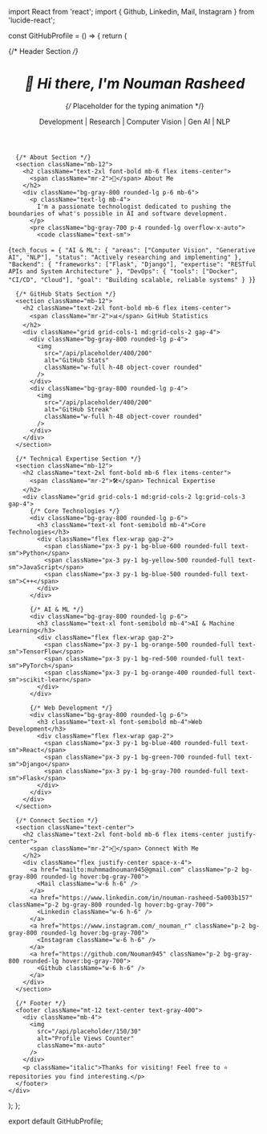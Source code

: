 import React from 'react';
import { Github, Linkedin, Mail, Instagram } from 'lucide-react';

const GitHubProfile = () => {
  return (
    <div className="max-w-4xl mx-auto p-8 bg-gray-900 text-gray-100">
      {/* Header Section */}
      <header className="text-center mb-12">
        <h1 className="text-3xl font-bold mb-4">👋 Hi there, I'm Nouman Rasheed</h1>
        <div className="h-16 flex items-center justify-center bg-gray-800 rounded-lg">
          {/* Placeholder for the typing animation */}
          <p className="text-green-400 text-xl">Development | Research | Computer Vision | Gen AI | NLP</p>
        </div>
      </header>

      {/* About Section */}
      <section className="mb-12">
        <h2 className="text-2xl font-bold mb-6 flex items-center">
          <span className="mr-2">🚀</span> About Me
        </h2>
        <div className="bg-gray-800 rounded-lg p-6 mb-6">
          <p className="text-lg mb-4">
            I'm a passionate technologist dedicated to pushing the boundaries of what's possible in AI and software development.
          </p>
          <pre className="bg-gray-700 p-4 rounded-lg overflow-x-auto">
            <code className="text-sm">
{`tech_focus = {
    "AI & ML": {
        "areas": ["Computer Vision", "Generative AI", "NLP"],
        "status": "Actively researching and implementing"
    },
    "Backend": {
        "frameworks": ["Flask", "Django"],
        "expertise": "RESTful APIs and System Architecture"
    },
    "DevOps": {
        "tools": ["Docker", "CI/CD", "Cloud"],
        "goal": "Building scalable, reliable systems"
    }
}`}
            </code>
          </pre>
        </div>
      </section>

      {/* GitHub Stats Section */}
      <section className="mb-12">
        <h2 className="text-2xl font-bold mb-6 flex items-center">
          <span className="mr-2">📊</span> GitHub Statistics
        </h2>
        <div className="grid grid-cols-1 md:grid-cols-2 gap-4">
          <div className="bg-gray-800 rounded-lg p-4">
            <img 
              src="/api/placeholder/400/200"
              alt="GitHub Stats"
              className="w-full h-48 object-cover rounded"
            />
          </div>
          <div className="bg-gray-800 rounded-lg p-4">
            <img 
              src="/api/placeholder/400/200"
              alt="GitHub Streak"
              className="w-full h-48 object-cover rounded"
            />
          </div>
        </div>
      </section>

      {/* Technical Expertise Section */}
      <section className="mb-12">
        <h2 className="text-2xl font-bold mb-6 flex items-center">
          <span className="mr-2">🛠️</span> Technical Expertise
        </h2>
        <div className="grid grid-cols-1 md:grid-cols-2 lg:grid-cols-3 gap-4">
          {/* Core Technologies */}
          <div className="bg-gray-800 rounded-lg p-6">
            <h3 className="text-xl font-semibold mb-4">Core Technologies</h3>
            <div className="flex flex-wrap gap-2">
              <span className="px-3 py-1 bg-blue-600 rounded-full text-sm">Python</span>
              <span className="px-3 py-1 bg-yellow-500 rounded-full text-sm">JavaScript</span>
              <span className="px-3 py-1 bg-blue-500 rounded-full text-sm">C++</span>
            </div>
          </div>

          {/* AI & ML */}
          <div className="bg-gray-800 rounded-lg p-6">
            <h3 className="text-xl font-semibold mb-4">AI & Machine Learning</h3>
            <div className="flex flex-wrap gap-2">
              <span className="px-3 py-1 bg-orange-500 rounded-full text-sm">TensorFlow</span>
              <span className="px-3 py-1 bg-red-500 rounded-full text-sm">PyTorch</span>
              <span className="px-3 py-1 bg-orange-400 rounded-full text-sm">scikit-learn</span>
            </div>
          </div>

          {/* Web Development */}
          <div className="bg-gray-800 rounded-lg p-6">
            <h3 className="text-xl font-semibold mb-4">Web Development</h3>
            <div className="flex flex-wrap gap-2">
              <span className="px-3 py-1 bg-blue-400 rounded-full text-sm">React</span>
              <span className="px-3 py-1 bg-green-700 rounded-full text-sm">Django</span>
              <span className="px-3 py-1 bg-gray-700 rounded-full text-sm">Flask</span>
            </div>
          </div>
        </div>
      </section>

      {/* Connect Section */}
      <section className="text-center">
        <h2 className="text-2xl font-bold mb-6 flex items-center justify-center">
          <span className="mr-2">🤝</span> Connect With Me
        </h2>
        <div className="flex justify-center space-x-4">
          <a href="mailto:muhmmadnouman945@gmail.com" className="p-2 bg-gray-800 rounded-lg hover:bg-gray-700">
            <Mail className="w-6 h-6" />
          </a>
          <a href="https://www.linkedin.com/in/nouman-rasheed-5a003b157" className="p-2 bg-gray-800 rounded-lg hover:bg-gray-700">
            <Linkedin className="w-6 h-6" />
          </a>
          <a href="https://www.instagram.com/_nouman_r" className="p-2 bg-gray-800 rounded-lg hover:bg-gray-700">
            <Instagram className="w-6 h-6" />
          </a>
          <a href="https://github.com/Nouman945" className="p-2 bg-gray-800 rounded-lg hover:bg-gray-700">
            <Github className="w-6 h-6" />
          </a>
        </div>
      </section>

      {/* Footer */}
      <footer className="mt-12 text-center text-gray-400">
        <div className="mb-4">
          <img 
            src="/api/placeholder/150/30"
            alt="Profile Views Counter"
            className="mx-auto"
          />
        </div>
        <p className="italic">Thanks for visiting! Feel free to ⭐ repositories you find interesting.</p>
      </footer>
    </div>
  );
};

export default GitHubProfile;
